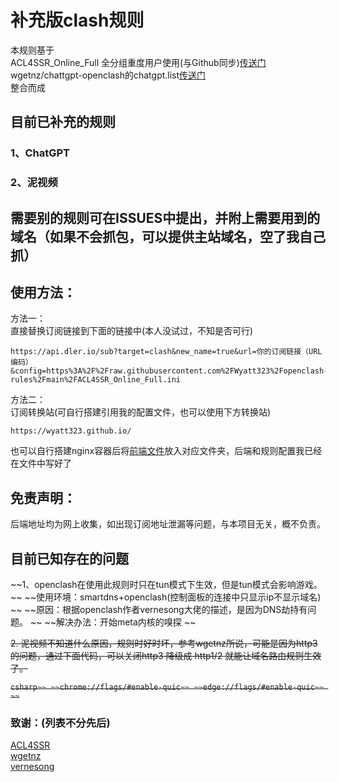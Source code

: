 # 补充版clash规则
本规则基于  
ACL4SSR_Online_Full 全分组重度用户使用(与Github同步)[传送门](https://github.com/ACL4SSR/ACL4SSR/blob/master/Clash/config/ACL4SSR_Online_Full.ini)  
wgetnz/chattgpt-openclash的chatgpt.list[传送门](https://github.com/wgetnz/chatgpt-openclash/blob/main/chatgpt.list)  
整合而成  

## 目前已补充的规则  
### 1、ChatGPT  
### 2、泥视频
## 需要别的规则可在ISSUES中提出，并附上需要用到的域名（如果不会抓包，可以提供主站域名，空了我自己抓）

## 使用方法：  
方法一：  
直接替换订阅链接到下面的链接中(本人没试过，不知是否可行)  
```shell
https://api.dler.io/sub?target=clash&new_name=true&url=你的订阅链接（URL编码）&config=https%3A%2F%2Fraw.githubusercontent.com%2FWyatt323%2Fopenclash-rules%2Fmain%2FACL4SSR_Online_Full.ini
```  
方法二：  
订阅转换站(可自行搭建引用我的配置文件，也可以使用下方转换站)  
```shell
https://wyatt323.github.io/  
```  
也可以自行搭建nginx容器后将[前端文件](https://github.com/Wyatt323/sub-demo)放入对应文件夹，后端和规则配置我已经在文件中写好了
## 免责声明：
后端地址均为网上收集，如出现订阅地址泄漏等问题，与本项目无关，概不负责。  

## 目前已知存在的问题
~~1、openclash在使用此规则时只在tun模式下生效，但是tun模式会影响游戏。  ~~
~~使用环境：smartdns+openclash(控制面板的连接中只显示ip不显示域名)  ~~
~~原因：根据openclash作者vernesong大佬的描述，是因为DNS劫持有问题。  ~~
~~解决办法：开始meta内核的嗅探  ~~

~~2. 泥视频不知道什么原因，规则时好时坏，参考wgetnz所说，可能是因为http3的问题，通过下面代码，可以关闭http3 降级成 http1/2 就能让域名路由规则生效了。~~

~~```csharp~~
    ~~chrome://flags/#enable-quic~~
    ~~edge://flags/#enable-quic~~
~~```~~

### 致谢：(列表不分先后)  
[ACL4SSR](https://github.com/ACL4SSR)  
[wgetnz](https://github.com/wgetnz)  
[vernesong](https://github.com/vernesong)  
